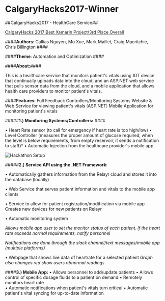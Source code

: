 # CalgaryHacks2017-Winner

##CalgaryHacks2017 - HealthCare Service##

[CalgaryHacks 2017 Best Xamarin Project/3rd Place Overall](http://calgaryhacks.com/)

####**Authors**: Callias Nguyen, Mo Xue, Mark Maillet, Craig Macritchie, Chris Billington ####

####**Theme**: Automation and Optimization ####

####**About:**####

This is a  healthcare service that monitors patient's vitals using IOT device that continually uploads data into the cloud,  and an ASP.NET web service that pulls sensor data from the cloud, and a mobile application that allows health care providers to monitor patient's vitals.  

####**Features**: 
Full Feedback Controllers/Monitoring Systems
Website & Web Service for viewing patient's vitals (ASP.NET)
Mobile Application for monitoring patient's vitals 


#####**1.) Monitoring Systems/Controllers:** ####

•	Heart Rate sensor (to call for emergency if heart rate is too high/low)
•	Level Controller (measures the proper amount of glucose required, when the level is below requirements, from empty reservoir, it sends a notification to staff)*
• Automatic Injection from the healthcare provider's mobile app

![Hackathon Setup ](https://lh3.googleusercontent.com/-z7z5LsytMC8/WN6sVMPPRbI/AAAAAAAAAM0/iZkt8X1VM-chrJ2z-GOExc-ktWlTlVmyQCLcB/s0/hackathon+controller.jpg "hackathon controller.jpg")

#####**2.) Service API using the .NET Framework:** 

•	Automatically gathers information from the Relayr cloud  and stores it into the database (locally)

•	Web Service that serves patient information and vitals to the mobile app clients

•	Service to allow for patient registration/modification via mobile app 
		 - Creates new devices for new patients on Relayr

			
•	Automatic monitoring system

*Allows mobile app user to set the monitor status of each patient. If the heart rate exceeds normal requirements, notify personnel*

*Notifications are done through the slack channel/text  messages/mobile app (multiple platforms)*

•	Webpage that shows  live data of heartrate for a selected patient 
*Graph also changes red show users abnormal readings*


####**3.) Mobile App:**
•	 Allows personnel to add/update patients
•	 Allows control of specific dosage fluids  to a patient on demand
•	 Remotely monitors heart rate  
•   Automatic notifications when patient's vitals turn critical
•   Automatic patient's vital syncing for up-to-date information
